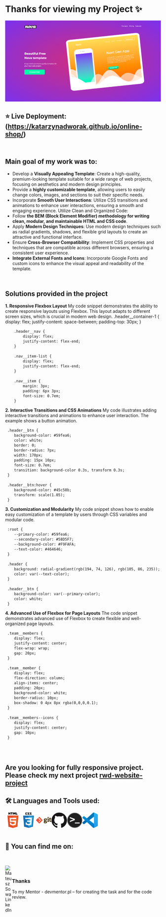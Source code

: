 # Thanks for viewing my Project ✨

![ a main page screenshot](./images/screen2.png)
<br />

## :star: Live Deployment: (https://katarzynadworak.github.io/online-shop/)
<br />

## Main goal of my work was to:
- Develop a **Visually Appealing Template**: Create a high-quality, premium-looking template suitable for a wide range of web projects, focusing on aesthetics and modern design principles.
- Provide a **highly customizable template**, allowing users to easily change colors, images, and sections to suit their specific needs.
- Incorporate **Smooth User Interactions**: Utilize CSS transitions and animations to enhance user interactions, ensuring a smooth and engaging experience. Utilize Clean and Organized Code:
- Follow **the BEM (Block Element Modifier) methodology for writing clean, modular, and maintainable HTML and CSS code**.
- Apply **Modern Design Techniques**: Use modern design techniques such as radial gradients, shadows, and flexible grid layouts to create an attractive and functional interface.
- Ensure **Cross-Browser Compatibility**: Implement CSS properties and techniques that are compatible across different browsers, ensuring a consistent user experience.
- **Integrate External Fonts and Icons**: Incorporate Google Fonts and custom icons to enhance the visual appeal and readability of the template.
<br />

## Solutions provided in the project
**1. Responsive Flexbox Layout** My code snippet demonstrates the ability to create responsive layouts using Flexbox. This layout adapts to different screen sizes, which is crucial in modern web design.
        .header__container-1 {
            display: flex;
            justify-content: space-between;
            padding-top: 30px;
        }
        
        .header__nav {
            display: flex;
            justify-content: flex-end;
        }
        
        .nav__item-list {
            display: flex;
            justify-content: flex-end;
        }
        
        .nav__item {
            margin: 3px;
            padding: 6px 3px;
            font-size: 0.7em;
        }


**2. Interactive Transitions and CSS Animations** My code illustrates adding interactive transitions and animations to enhance user interaction. The example shows a button animation.

     .header__btn {
        background-color: #59fea6;
        color: white;
        border: 0;
        border-radius: 7px;
        width: 170px;
        padding: 15px 10px;
        font-size: 0.7em;
        transition: background-color 0.3s, transform 0.3s;
     }
    
     .header__btn:hover {
        background-color: #45c58b;
        transform: scale(1.05);
     }

**3. Customization and Modularity** My code snippet shows how to enable easy customization of a template by users through CSS variables and modular code.

     :root {
        --primary-color: #59fea6;
        --secondary-color: #58D5F7;
        --background-color: #F9FAFA;
        --text-color: #464646;
     }
    
     .header {
        background: radial-gradient(rgb(194, 74, 126), rgb(105, 86, 235));
        color: var(--text-color);
     }
    
     .header__btn {
        background-color: var(--primary-color);
        color: white;
     }

**4. Advanced Use of Flexbox for Page Layouts** The code snippet demonstrates advanced use of Flexbox to create flexible and well-organized page layouts.

     .team__members {
        display: flex;
        justify-content: center;
        flex-wrap: wrap;
        gap: 20px;
     }
    
     .team__member {
        display: flex;
        flex-direction: column;
        align-items: center;
        padding: 20px;
        background-color: white;
        border-radius: 10px;
        box-shadow: 0 4px 8px rgba(0,0,0,0.1);
     }
    
     .team__members--icons {
        display: flex;
        justify-content: center;
        gap: 10px;
     }

<br />
<br />

## Are you looking for fully responsive project. Please check my next project [rwd-website-project](https://github.com/KatarzynaDworak/rwd-website-project)

## 🛠️ Languages and Tools used: 


<img align="left" alt="HTML5" width="50px" src="https://raw.githubusercontent.com/github/explore/80688e429a7d4ef2fca1e82350fe8e3517d3494d/topics/html/html.png" />

<img align="left" alt="CSS3" width="50px" src="https://raw.githubusercontent.com/github/explore/80688e429a7d4ef2fca1e82350fe8e3517d3494d/topics/css/css.png" />

<img align="left" alt="Git" width="50px" src="https://raw.githubusercontent.com/github/explore/80688e429a7d4ef2fca1e82350fe8e3517d3494d/topics/git/git.png" />

<img align="left" alt="GitHub" width="50px" src="https://raw.githubusercontent.com/github/explore/78df643247d429f6cc873026c0622819ad797942/topics/github/github.png" />

<img align="left" alt="Terminal" width="50px" src="https://raw.githubusercontent.com/github/explore/80688e429a7d4ef2fca1e82350fe8e3517d3494d/topics/terminal/terminal.png" />

<img align="left" alt="Visual Studio Code" width="50px" src="https://raw.githubusercontent.com/github/explore/80688e429a7d4ef2fca1e82350fe8e3517d3494d/topics/visual-studio-code/visual-studio-code.png" />

<br />
<br />
<br />
<br />

## :blue_heart:  You can find me on:
<br/>

[<img align="left" alt="Mateusz Sowa LinkedIn" width="22px" src="https://cdn.jsdelivr.net/npm/simple-icons@v3/icons/linkedin.svg" />](https://www.linkedin.com/in/katarzynadworakk/)

 
<br />

### Thanks
To my Mentor - devmentor.pl – for creating the task and for the code review.

